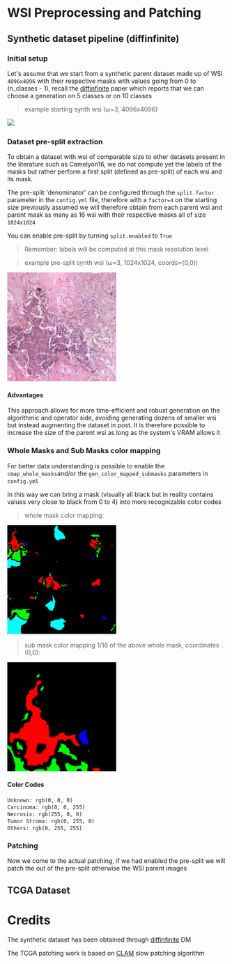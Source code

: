 # WSI Preprocessing and Patching


## Synthetic dataset pipeline (diffinfinite)

### Initial setup

Let's assume that we start from a synthetic parent dataset made up of WSI `4096x4096` with their respective masks with values going from 0 to (n_classes - 1), recall the [diffinfinite](https://arxiv.org/abs/2306.13384) paper which reports that we can choose a generation on 5 classes or on 10 classes


> example starting synth wsi (ω=3, 4096x4096)
<img src="res/init_sample.jpg" width="250px">

### Dataset pre-split extraction

To obtain a dataset with wsi of comparable size to other datasets present in the literature such as Camelyon16, we do not compute yet the labels of the masks but rather perform a first split (defined as pre-split) of each wsi and its mask.

The pre-split 'denominator' can be configured through the `split.factor` parameter in the `config.yml` file, therefore with a `factor=4` on the starting size previously assumed we will therefore obtain from each parent wsi and parent mask as many as 16 wsi with their respective masks all of size `1024x1024`

You can enable pre-split by turning `split.enabled` to `True`

> Remember: labels will be computed at this mask resolution level

> example pre-split synth wsi (ω=3, 1024x1024, coords=(0,0))
<img src="res/presplit_sample.png" width="250px">


#### Advantages

This approach allows for more time-efficient and robust generation on the algorithmic and operator side, avoiding generating dozens of smaller wsi but instead augmenting the dataset in post.
It is therefore possible to increase the size of the parent wsi as long as the system's VRAM allows it

### Whole Masks and Sub Masks color mapping

For better data understanding is possible to enable the `cmap_whole_masks`and/or the `gen_color_mapped_submasks` parameters in `config.yml`

In this way we can bring a mask (visually all black but in reality contains values very close to black from 0 to 4) into more recognizable color codes

> whole mask color mapping:

<img src="res/cmapped_whole_mask.png" width="250px">


> sub mask color mapping 
> 1/16 of the above whole mask, coordinates (0,0):

<img src="res/sub_cmapped_mask.png" width="250px">


#### Color Codes

    Unknown: rgb(0, 0, 0)   
    Carcinoma: rgb(0, 0, 255)
    Necrosis: rgb(255, 0, 0)
    Tumor Stroma: rgb(0, 255, 0)
    Others: rgb(0, 255, 255)

### Patching

Now we come to the actual patching, if we had enabled the pre-split we will patch the out of the pre-split otherwise the WSI parent images


## TCGA Dataset

# Credits

The synthetic dataset has been obtained through [diffinfinite](https://arxiv.org/abs/2306.13384) DM

The TCGA patching work is based on [CLAM](https://github.com/mahmoodlab/CLAM) slow patching algorithm